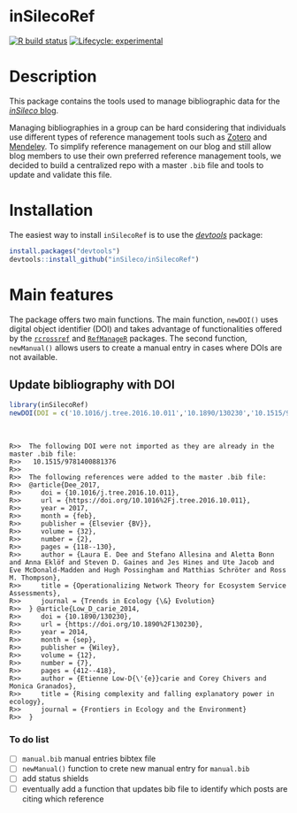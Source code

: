 # inSilecoRef
[![R build status](https://github.com/inSileco/inSilecoRef/workflows/R-CMD-check/badge.svg)](https://github.com/inSileco/inSilecoRef/actions)
[![Lifecycle: experimental](https://img.shields.io/badge/lifecycle-experimental-orange.svg)](https://www.tidyverse.org/lifecycle/#experimental)

# Description

This package contains the tools used to manage bibliographic data for the
[*inSileco* blog](https://insileco.github.io/).

Managing bibliographies in a group can be hard considering that individuals
use different types of reference management tools such as
[Zotero](https://www.zotero.org/) and [Mendeley](https://www.mendeley.com/).
To simplify reference management on our blog and still allow blog members to
use their own preferred reference management tools, we decided to build a
centralized repo with a master `.bib` file and tools to update and validate
this file.


# Installation

The easiest way to install `inSilecoRef` is to use the
[*devtools*](http://cran.r-project.org/web/packages/devtools/index.html) package:

```R
install.packages("devtools")
devtools::install_github("inSileco/inSilecoRef")
```

# Main features

The package offers two main functions. The main function, `newDOI()` uses
digital object identifier (DOI) and takes advantage of functionalities offered
by the [`rcrossref`](https://github.com/ropensci/rcrossrefs) and
[`RefManageR`](https://github.com/ropensci/RefManageR) packages.
The second function, `newManual()` allows users to create a manual entry in
cases where DOIs are not available.

## Update bibliography with DOI

```R
library(inSilecoRef)
newDOI(DOI = c('10.1016/j.tree.2016.10.011','10.1890/130230','10.1515/9781400881376'))
```

<br/>

```
R>>  The following DOI were not imported as they are already in the master .bib file:
R>>   10.1515/9781400881376
R>>
R>>  The following references were added to the master .bib file:
R>>  @article{Dee_2017,
R>>     doi = {10.1016/j.tree.2016.10.011},
R>>     url = {https://doi.org/10.1016%2Fj.tree.2016.10.011},
R>>     year = 2017,
R>>     month = {feb},
R>>     publisher = {Elsevier {BV}},
R>>     volume = {32},
R>>     number = {2},
R>>     pages = {118--130},
R>>     author = {Laura E. Dee and Stefano Allesina and Aletta Bonn and Anna Eklöf and Steven D. Gaines and Jes Hines and Ute Jacob and Eve McDonald-Madden and Hugh Possingham and Matthias Schröter and Ross M. Thompson},
R>>     title = {Operationalizing Network Theory for Ecosystem Service Assessments},
R>>     journal = {Trends in Ecology {\&} Evolution}
R>>  } @article{Low_D_carie_2014,
R>>     doi = {10.1890/130230},
R>>     url = {https://doi.org/10.1890%2F130230},
R>>     year = 2014,
R>>     month = {sep},
R>>     publisher = {Wiley},
R>>     volume = {12},
R>>     number = {7},
R>>     pages = {412--418},
R>>     author = {Etienne Low-D{\'{e}}carie and Corey Chivers and Monica Granados},
R>>     title = {Rising complexity and falling explanatory power in ecology},
R>>     journal = {Frontiers in Ecology and the Environment}
R>>  }
```

### To do list

- [ ] `manual.bib` manual entries bibtex file
- [ ] `newManual()` function to crete new manual entry for `manual.bib`
- [ ] add status shields
- [ ] eventually add a function that updates bib file to identify which posts are citing which reference
